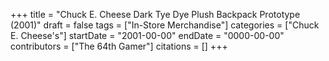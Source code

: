+++
title = "Chuck E. Cheese Dark Tye Dye Plush Backpack Prototype (2001)"
draft = false
tags = ["In-Store Merchandise"]
categories = ["Chuck E. Cheese's"]
startDate = "2001-00-00"
endDate = "0000-00-00"
contributors = ["The 64th Gamer"]
citations = []
+++
